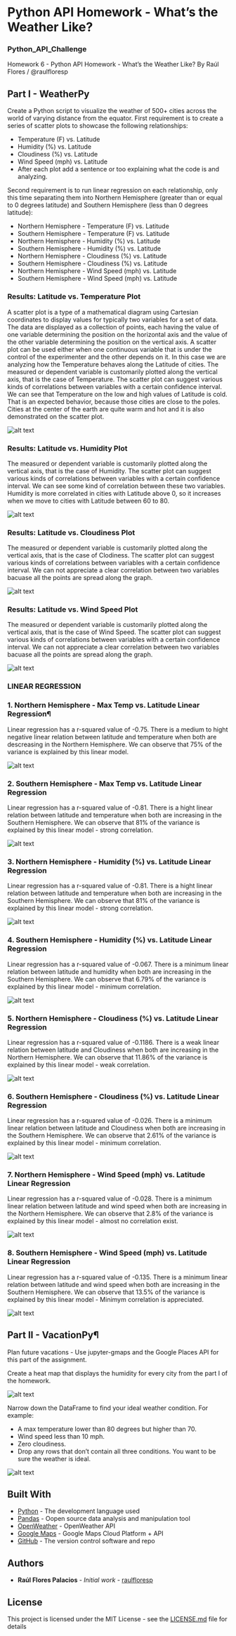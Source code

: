 # Python API Homework - What’s the Weather Like?
### Python_API_Challenge

Homework 6 - Python API Homework - What’s the Weather Like?
By Raúl Flores / @raulfloresp

## Part I - WeatherPy
Create a Python script to visualize the weather of 500+ cities across the world of varying distance from the equator. 
First requirement is to create a series of scatter plots to showcase the following relationships:

* Temperature (F) vs. Latitude
* Humidity (%) vs. Latitude
* Cloudiness (%) vs. Latitude
* Wind Speed (mph) vs. Latitude
* After each plot add a sentence or too explaining what the code is and analyzing.

Second requirement is to run linear regression on each relationship, only this time separating them into Northern Hemisphere (greater than or equal to 0 degrees latitude) and Southern Hemisphere (less than 0 degrees latitude):

* Northern Hemisphere - Temperature (F) vs. Latitude
* Southern Hemisphere - Temperature (F) vs. Latitude
* Northern Hemisphere - Humidity (%) vs. Latitude
* Southern Hemisphere - Humidity (%) vs. Latitude
* Northern Hemisphere - Cloudiness (%) vs. Latitude
* Southern Hemisphere - Cloudiness (%) vs. Latitude
* Northern Hemisphere - Wind Speed (mph) vs. Latitude
* Southern Hemisphere - Wind Speed (mph) vs. Latitude


### Results: Latitude vs. Temperature Plot
A scatter plot is a type of a mathematical diagram using Cartesian coordinates to display values for typically two variables for a set of data. The data are displayed as a collection of points, each having the value of one variable determining the position on the horizontal axis and the value of the other variable determining the position on the vertical axis.
A scatter plot can be used either when one continuous variable that is under the control of the experimenter and the other depends on it. In this case we are analyzing how the Temperature behaves along the Latitude of cities.
The measured or dependent variable is customarily plotted along the vertical axis, that is the case of Temperature. The scatter plot can suggest various kinds of correlations between variables with a certain confidence interval.
We can see that Temperature on the low and high values of Latitude is cold. That is an expected behavior, because those cities are close to the poles. Cities at the center of the earth are quite warm and hot and it is also demonstrated on the scatter plot.

![alt text](https://github.com/raulfloresp/databootcamp/blob/master/python-api-challenge/WeatherPy/Latitude_vs_Temperature.png?raw=true)


### Results: Latitude vs. Humidity Plot
The measured or dependent variable is customarily plotted along the vertical axis, that is the case of Humidity. The scatter plot can suggest various kinds of correlations between variables with a certain confidence interval.
We can see some kind of correlation between these two variables. Humidity is more correlated in cities with Latitude above 0, so it increases when we move to cities with Latitude between 60 to 80.

![alt text](https://github.com/raulfloresp/databootcamp/blob/master/python-api-challenge/WeatherPy/Latitude_vs_Humidity.png?raw=true)


### Results: Latitude vs. Cloudiness Plot
The measured or dependent variable is customarily plotted along the vertical axis, that is the case of Clodiness. The scatter plot can suggest various kinds of correlations between variables with a certain confidence interval.
We can not appreciate a clear correlation between two variables bacuase all the points are spread along the graph.

![alt text](https://github.com/raulfloresp/databootcamp/blob/master/python-api-challenge/WeatherPy/Latitude_vs_Cloudiness.png?raw=true)


### Results: Latitude vs. Wind Speed Plot
The measured or dependent variable is customarily plotted along the vertical axis, that is the case of Wind Speed. The scatter plot can suggest various kinds of correlations between variables with a certain confidence interval.
We can not appreciate a clear correlation between two variables bacuase all the points are spread along the graph.

![alt text](https://github.com/raulfloresp/databootcamp/blob/master/python-api-challenge/WeatherPy/Latitude_vs_WindSpeed.png?raw=true)


### LINEAR REGRESSION
### 1. Northern Hemisphere - Max Temp vs. Latitude Linear Regression¶
Linear regression has a r-squared value of -0.75. There is a medium to hight negative linear relation between latitude and temperature when both are descreasing in the Northern Hemisphere. We can observe that 75% of the variance is explained by this linear model.

![alt text](https://github.com/raulfloresp/databootcamp/blob/master/python-api-challenge/WeatherPy/Output/fig_reg1.png?raw=true)


### 2. Southern Hemisphere - Max Temp vs. Latitude Linear Regression
Linear regression has a r-squared value of -0.81. There is a hight linear relation between latitude and temperature when both are increasing in the Southern Hemisphere. We can observe that 81% of the variance is explained by this linear model - strong correlation.

![alt text](https://github.com/raulfloresp/databootcamp/blob/master/python-api-challenge/WeatherPy/Output/fig_reg2.png?raw=true)


### 3. Northern Hemisphere - Humidity (%) vs. Latitude Linear Regression
Linear regression has a r-squared value of -0.81. There is a hight linear relation between latitude and temperature when both are increasing in the Southern Hemisphere. We can observe that 81% of the variance is explained by this linear model - strong correlation.

![alt text](https://github.com/raulfloresp/databootcamp/blob/master/python-api-challenge/WeatherPy/Output/fig_reg3.png?raw=true)


### 4. Southern Hemisphere - Humidity (%) vs. Latitude Linear Regression
Linear regression has a r-squared value of -0.067. There is a minimum linear relation between latitude and humidity when both are increasing in the Southern Hemisphere. We can observe that 6.79% of the variance is explained by this linear model - minimum correlation.

![alt text](https://github.com/raulfloresp/databootcamp/blob/master/python-api-challenge/WeatherPy/Output/fig_reg4.png?raw=true)


### 5. Northern Hemisphere - Cloudiness (%) vs. Latitude Linear Regression
Linear regression has a r-squared value of -0.1186. There is a weak linear relation between latitude and Cloudiness when both are increasing in the Northern Hemisphere. We can observe that 11.86% of the variance is explained by this linear model - weak correlation.

![alt text](https://github.com/raulfloresp/databootcamp/blob/master/python-api-challenge/WeatherPy/Output/fig_reg5.png?raw=true)


### 6. Southern Hemisphere - Cloudiness (%) vs. Latitude Linear Regression
Linear regression has a r-squared value of -0.026. There is a minimum linear relation between latitude and Cloudiness when both are increasing in the Southern Hemisphere. We can observe that 2.61% of the variance is explained by this linear model - minimum correlation.

![alt text](https://github.com/raulfloresp/databootcamp/blob/master/python-api-challenge/WeatherPy/Output/fig_reg6.png?raw=true)


### 7. Northern Hemisphere - Wind Speed (mph) vs. Latitude Linear Regression
Linear regression has a r-squared value of -0.028. There is a minimum linear relation between latitude and wind speed when both are increasing in the Northern Hemisphere. We can observe that 2.8% of the variance is explained by this linear model - almost no correlation exist.

![alt text](https://github.com/raulfloresp/databootcamp/blob/master/python-api-challenge/WeatherPy/Output/fig_reg7.png?raw=true)


### 8. Southern Hemisphere - Wind Speed (mph) vs. Latitude Linear Regression
Linear regression has a r-squared value of -0.135. There is a minimum linear relation between latitude and wind speed when both are increasing in the Southern Hemisphere. We can observe that 13.5% of the variance is explained by this linear model - Minimym correlation is appreciated.

![alt text](https://github.com/raulfloresp/databootcamp/blob/master/python-api-challenge/WeatherPy/Output/fig_reg8.png?raw=true)



## Part II - VacationPy¶
Plan future vacations - Use jupyter-gmaps and the Google Places API for this part of the assignment.

Create a heat map that displays the humidity for every city from the part I of the homework.

![alt text](https://github.com/raulfloresp/databootcamp/blob/master/python-api-challenge/WeatherPy/Output/map1.png?raw=true)



Narrow down the DataFrame to find your ideal weather condition. For example:
* A max temperature lower than 80 degrees but higher than 70.
* Wind speed less than 10 mph.
* Zero cloudiness.
* Drop any rows that don’t contain all three conditions. You want to be sure the weather is ideal.

![alt text](https://github.com/raulfloresp/databootcamp/blob/master/python-api-challenge/WeatherPy/Output/map2.png?raw=true)



## Built With

* [Python](https://www.python.org/) - The development language used
* [Pandas](https://pandas.pydata.org/) - Oopen source data analysis and manipulation tool
* [OpenWeather](https://openweathermap.org/) - OpenWeather API
* [Google Maps](https://cloud.google.com/maps-platform/) - Google Maps Cloud Platform + API
* [GitHub](https://github.com/) - The version control software and repo


## Authors

* **Raúl Flores Palacios** - *Initial work* - [raulfloresp](https://github.com/raulfloresp/databootcamp)

## License
This project is licensed under the MIT License - see the [LICENSE.md](LICENSE.md) file for details
